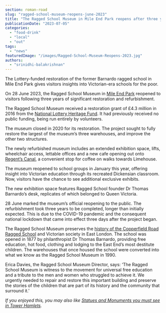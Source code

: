 ```yaml
---
section: roman-road
slug: "ragged-school-museum-reopens-june-2023"
title: "The Ragged School Museum in Mile End Park reopens after three years of renovation"
publicationDate: "2023-07-05"
categories: 
  - "food-drink"
  - "local"
  - "out"
tags: 
  - "news"
featuredImage: "/images/Ragged-School-Museum-Reopens-2023.jpg"
authors: 
  - "srinidhi-balakrishnan"
---
```


The Lottery-funded restoration of the former Barnardo ragged school in Mile End Park gives visitors insights into Victorian-era schools for the poor.

On 28 June 2023, the Ragged School Museum in [Mile End Park](https://romanroadlondon.com/mile-end-park-history/) reopened to visitors following three years of significant restoration and refurbishment. 

The Ragged School Museum received a restoration grant of £4.3 million in 2016 from the [National Lottery Heritage Fund](https://www.heritagefund.org.uk/). It had previously received no public funding, being run entirely by volunteers. 

The museum closed in 2020 for its restoration. The project sought to fully restore the largest of the museum’s three warehouses, and improve the other two structures. 

The newly refurbished museum includes an extended exhibition space, lifts, wheelchair access, lettable offices and a new cafe opening out onto [Regent’s Canal](https://romanroadlondon.com/regents-canal-what-to-see-do-guide/), a convenient stop for coffee on walks towards Limehouse. 

The museum reopened to school groups in January this year, offering insight into Victorian education through its recreated Dickensian classroom. Now, visitors have the chance to see additional exclusive exhibits. 

The new exhibition space features Ragged School founder Dr Thomas Barnardo’s desk, replicates of which belonged to Queen Victoria.

28 June marked the museum’s official reopening to the public. The refurbishment took three years to be completed, longer than initially expected. This is due to the COVID-19 pandemic and the consequent national lockdown that came into effect three days after the project began.  

The Ragged School Museum preserves the [history of the Copperfield Road Ragged School](https://romanroadlondon.com/copperfield-road-ragged-school-history/) and Victorian society in East London. The school was opened in 1877 by philanthropist Dr Thomas Barnardo, providing free education, hot food, clothing and lodging to the East End’s most destitute children. The warehouses that once housed the school were converted into what we know as the Ragged School Museum in 1990. 

Erica Davies, the Ragged School Museum Director, says: ‘The Ragged School Museum is witness to the movement for universal free education and a tribute to the men and women who struggled to achieve it. We urgently needed to repair and restore this important building and preserve the stories of the children that are part of its history and the community that surround it.’

_If you enjoyed this, you may also like_ _[Statues and Monuments you must see in Tower Hamlets](https://romanroadlondon.com/best-statues-monuments-to-see-tower-hamlets/)._


